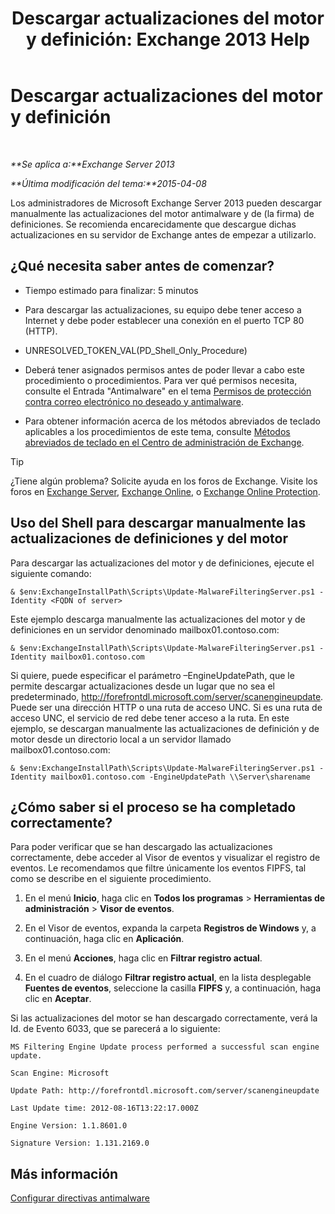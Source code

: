 ﻿---
title: 'Descargar actualizaciones del motor y definición: Exchange 2013 Help'
TOCTitle: Descargar actualizaciones del motor y definición
ms:assetid: 8f2ca383-e463-4df0-aa5d-29afe2f81aaf
ms:mtpsurl: https://technet.microsoft.com/es-es/library/JJ657471(v=EXCHG.150)
ms:contentKeyID: 49895773
ms.date: 04/23/2018
mtps_version: v=EXCHG.150
ms.translationtype: HT
---

# Descargar actualizaciones del motor y definición

 

_**Se aplica a:**Exchange Server 2013_

_**Última modificación del tema:**2015-04-08_

Los administradores de Microsoft Exchange Server 2013 pueden descargar manualmente las actualizaciones del motor antimalware y de (la firma) de definiciones. Se recomienda encarecidamente que descargue dichas actualizaciones en su servidor de Exchange antes de empezar a utilizarlo.

## ¿Qué necesita saber antes de comenzar?

  - Tiempo estimado para finalizar: 5 minutos

  - Para descargar las actualizaciones, su equipo debe tener acceso a Internet y debe poder establecer una conexión en el puerto TCP 80 (HTTP).

  - UNRESOLVED\_TOKEN\_VAL(PD\_Shell\_Only\_Procedure)

  - Deberá tener asignados permisos antes de poder llevar a cabo este procedimiento o procedimientos. Para ver qué permisos necesita, consulte el Entrada "Antimalware" en el tema [Permisos de protección contra correo electrónico no deseado y antimalware](anti-spam-and-anti-malware-permissions-exchange-2013-help.md).

  - Para obtener información acerca de los métodos abreviados de teclado aplicables a los procedimientos de este tema, consulte [Métodos abreviados de teclado en el Centro de administración de Exchange](keyboard-shortcuts-in-the-exchange-admin-center-exchange-online-protection-help.md).


> [!TIP]
> ¿Tiene algún problema? Solicite ayuda en los foros de Exchange. Visite los foros en <A href="https://go.microsoft.com/fwlink/p/?linkid=60612">Exchange Server</A>, <A href="https://go.microsoft.com/fwlink/p/?linkid=267542">Exchange Online</A>, o <A href="https://go.microsoft.com/fwlink/p/?linkid=285351">Exchange Online Protection</A>.



## Uso del Shell para descargar manualmente las actualizaciones de definiciones y del motor

Para descargar las actualizaciones del motor y de definiciones, ejecute el siguiente comando:

    & $env:ExchangeInstallPath\Scripts\Update-MalwareFilteringServer.ps1 -Identity <FQDN of server>

Este ejemplo descarga manualmente las actualizaciones del motor y de definiciones en un servidor denominado mailbox01.contoso.com:

    & $env:ExchangeInstallPath\Scripts\Update-MalwareFilteringServer.ps1 -Identity mailbox01.contoso.com

Si quiere, puede especificar el parámetro –EngineUpdatePath, que le permite descargar actualizaciones desde un lugar que no sea el predeterminado, http://forefrontdl.microsoft.com/server/scanengineupdate. Puede ser una dirección HTTP o una ruta de acceso UNC. Si es una ruta de acceso UNC, el servicio de red debe tener acceso a la ruta. En este ejemplo, se descargan manualmente las actualizaciones de definición y de motor desde un directorio local a un servidor llamado mailbox01.contoso.com:

    & $env:ExchangeInstallPath\Scripts\Update-MalwareFilteringServer.ps1 -Identity mailbox01.contoso.com -EngineUpdatePath \\Server\sharename

## ¿Cómo saber si el proceso se ha completado correctamente?

Para poder verificar que se han descargado las actualizaciones correctamente, debe acceder al Visor de eventos y visualizar el registro de eventos. Le recomendamos que filtre únicamente los eventos FIPFS, tal como se describe en el siguiente procedimiento.

1.  En el menú **Inicio**, haga clic en **Todos los programas** \> **Herramientas de administración** \> **Visor de eventos**.

2.  En el Visor de eventos, expanda la carpeta **Registros de Windows** y, a continuación, haga clic en **Aplicación**.

3.  En el menú **Acciones**, haga clic en **Filtrar registro actual**.

4.  En el cuadro de diálogo **Filtrar registro actual**, en la lista desplegable **Fuentes de eventos**, seleccione la casilla **FIPFS** y, a continuación, haga clic en **Aceptar**.

Si las actualizaciones del motor se han descargado correctamente, verá la Id. de Evento 6033, que se parecerá a lo siguiente:

`MS Filtering Engine Update process performed a successful scan engine update.`

`Scan Engine: Microsoft`

`Update Path: http://forefrontdl.microsoft.com/server/scanengineupdate`

`Last Update time: ‎2012‎-‎08‎-‎16T13:22:17.000Z`

`Engine Version: 1.1.8601.0`

`Signature Version: 1.131.2169.0`

## Más información

[Configurar directivas antimalware](configure-anti-malware-policies-exchange-2013-help.md)

